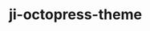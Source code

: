 ---
title: ji-octopress-theme
slug: ji-octopress-theme
github_link: https://github.com/ivanjovanovic/ji-octopress-theme
demo_preview: http://ivanjovanovic.com/
demo_screenshot: 
description: ''
---